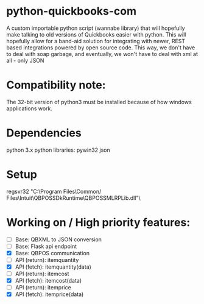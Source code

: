 # python-quickbooks-com  

 A custom importable python script (wannabe library) that will hopefully make talking to old versions of Quickbooks easier with python. This will hopefully allow for a band-aid solution for integrating with newer, REST based integrations powered by open source code. This way, we don't have to deal with soap garbage, and eventually, we won't have to deal with xml at all - only JSON
# Compatibility note:  
 The 32-bit version of python3 must be installed because of how windows applications work.
# Dependencies  

python 3.x
  python libraries:
pywin32
json

# Setup  

regsvr32 "C:\Program Files\Common/ Files\Intuit\QBPOSSDkRuntime\QBPOSSMLRPLib.dll"\

# Working on / High priority features:  
- [ ] Base: QBXML to JSON conversion
- [ ] Base: Flask api endpoint
- [x] Base: QBPOS communication
- [ ] API (return): itemquantity  
- [x] API (fetch): itemquantity(data)  
- [ ] API (return): itemcost
- [x] API (fetch): itemcost(data)  
- [ ] API (return): itemprice
- [x] API (fetch): itemprice(data)
